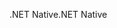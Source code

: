 <span data-ttu-id="ed1d5-101">.NET Native</span><span class="sxs-lookup"><span data-stu-id="ed1d5-101">.NET Native</span></span>